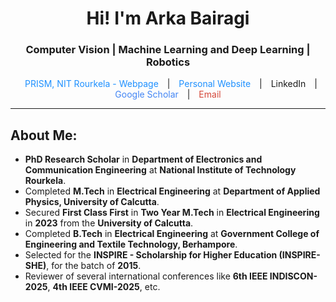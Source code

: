<h1 align="center">Hi! I'm Arka Bairagi</h1>
<h3 align="center"> Computer Vision | Machine Learning and Deep Learning | Robotics</h3>

<p align="center">
  
  <p align="center"> 
  <a href="https://prism-nitrkl.github.io/" target="_blank" rel="noopener noreferrer" style="margin: 0 10px; text-decoration: none; color: #1E90FF;">
    PRISM, NIT Rourkela - Webpage
  </a> |
    
  <a href="https://arkabairagi.github.io/" target="_blank" rel="noopener noreferrer" style="margin: 0 10px; text-decoration: none; color: #1E90FF;">
    Personal Website
  </a> | 

  <a href="https://www.linkedin.com/in/arka-bairagi-01a087159/" target="_blank" rel="noopener noreferrer" style="margin: 0 10px; display: inline-flex; align-items: center; text-decoration: none;">
    LinkedIn
  </a> | 

  <a href="https://scholar.google.com/citations?user=eXua6SwAAAAJ&hl=en&oi=ao" target="_blank" rel="noopener noreferrer" style="margin: 0 10px; text-decoration: none; color: #4285F4;">
    Google Scholar
  </a> | 

  <a href="mailto:arka.b2408@gmail.com" target="_blank" rel="noopener noreferrer" style="margin: 0 10px; text-decoration: none; color: #D44638;">
    Email
  </a>
</p>

<p align="center">
  <!-- <img src="https://readme-typing-svg.herokuapp.com?font=Fira+Code&weight=500&size=22&pause=1000&color=FF0000&center=true&vCenter=true&width=1000&lines=Restoring+what+the+eye+can’t+see%2C+with+what+the+mind+can+teach.&repeat=false" alt="Animated typing SVG" />
</p> -->




---

## About Me:
- **PhD Research Scholar** in **Department of Electronics and Communication Engineering** at **National Institute of Technology Rourkela**.
- Completed **M.Tech** in **Electrical Engineering** at **Department of Applied Physics, University of Calcutta**.
- Secured **First Class First** in **Two Year M.Tech** in **Electrical Engineering** in **2023** from the **University of Calcutta**.
- Completed **B.Tech** in **Electrical Engineering** at **Government College of Engineering and Textile Technology, Berhampore**.
- Selected for the **INSPIRE - Scholarship for Higher Education (INSPIRE-SHE)**, for the batch of **2015**.
- Reviewer of several international conferences like **6th IEEE INDISCON-2025**, **4th IEEE CVMI-2025**, etc.
